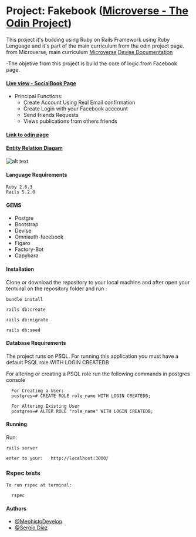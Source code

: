 # Project: Fakebook ([Microverse - The Odin Project](https://www.theodinproject.com/courses/ruby-on-rails/lessons/final-project))

This project it's building using Ruby on Rails Framework using Ruby Lenguage and it's part of the main curriculum from the odin project page. from Microverse, main curriculum
[Microverse](https://www.microverse.org/)
[Devise Documentation]( https://github.com/plataformatec/devise/wiki.)

-The objetive from this project is build the core of logic from Facebook page.

#### [Live view - SocialBook Page](https://socialbook2019.herokuapp.com)

- Principal Functions:
  - Create Account Using Real Email confirmation
  - Create Login with your Facebook acccount
  - Send friends Requests
  - Views publications from others friends

#### [Link to odin page](https://www.theodinproject.com/courses/ruby-on-rails/lessons/final-project)

#### [Entity Relation Diagam](https://github.com/MephistoDevelop/fakebook/blob/master/docs/Fakebook-ERM.png)

![alt text](https://github.com/MephistoDevelop/fakebook/blob/master/docs/Fakebook-ERM.png)

#### Language Requirements

    Ruby 2.6.3
    Rails 5.2.0

#### GEMS

- Postgre
- Bootstrap
- Devise
- Omniauth-facebook
- Figaro
- Factory-Bot
- Capybara

#### Installation

Clone or download the repository to your local machine and after open your terminal on the repository folder and run :

    bundle install

    rails db:create

    rails db:migrate

    rails db:seed

#### Database Requirements

The project runs on PSQL. For running this application you must have a default PSQL role WITH LOGIN CREATEDB

For altering or creating a PSQL role run the following commands in postgres console

      For Creating a User:
      postgres=# CREATE ROLE role_name WITH LOGIN CREATEDB;

      For Altering Existing User
      postgres=# ALTER ROLE "role_name" WITH LOGIN CREATEDB;

#### Running

Run:

    rails server

    enter to your:   http://localhost:3000/

### Rspec tests

    To run rspec at terminal:

      rspec

#### Authors

- [@MephistoDevelop](https://github.com/MephistoDevelop)
- [@Sergio Diaz](https://github.com/serdg0)
